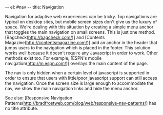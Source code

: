 -- el: #nav
-- title: Navigation

Navigation for adaptive web experiences can be tricky. Top navigations are typical on desktop sites, but mobile screen sizes don't give us the luxury of space. We're dealing with this situation by creating a simple menu anchor that toggles the main navigation on small screens. This is just one method. [Bagcheck(http://bagcheck.com/)] and [Contents Magazine(http://contentsmagazine.com/)] add an anchor in the header that jumps users to the navigation which is placed in the footer. This solution works well because it doesn't require any Javascript in order to work. Other methods exist too. For example, [ESPN's mobile navigation(http://m.espn.com/)] overlays the main content of the page.

The nav is only hidden when a certain level of javascript is supported in order to ensure that users with little/poor javascript support can still access the navigation. Once the screen size is large enough to accommodate the nav, we show the main navigation links and hide the menu anchor.

See also: [Responsive Navigation Patterns(http://bradfrostweb.com/blog/web/responsive-nav-patterns/) has no title attribute.